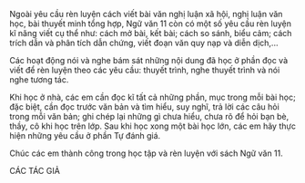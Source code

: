 Ngoài yêu cầu rèn luyện cách viết bài văn nghị luận xã hội, nghị luận văn học, bài thuyết minh tổng hợp, Ngữ văn 11 còn có một số yêu cầu rèn luyện kĩ năng viết cụ thể như: cách mở bài, kết bài; cách so sánh, biểu cảm; cách trích dẫn và phân tích dẫn chứng, viết đoạn văn quy nạp và diễn dịch,...

Các hoạt động nói và nghe bám sát những nội dung đã học ở phần đọc và viết để rèn luyện theo các yêu cầu: thuyết trình, nghe thuyết trình và nói nghe tương tác.

Khi học ở nhà, các em cần đọc kĩ tất cả những phần, mục trong mỗi bài học; đặc biệt, cần đọc trước văn bản và tìm hiểu, suy nghĩ, trả lời các câu hỏi trong mỗi văn bản; ghi chép lại những gì chưa hiểu, chưa rõ để hỏi bạn bè, thầy, cô khi học trên lớp. Sau khi học xong một bài học lớn, các em hãy thực hiện những yêu cầu ở phần Tự đánh giá.

Chúc các em thành công trong học tập và rèn luyện với sách Ngữ văn 11.

CÁC TÁC GIẢ